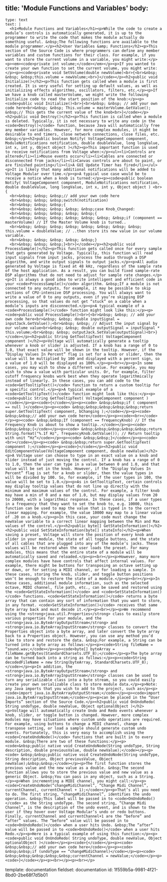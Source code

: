 title: 'Module Functions and Variables'
body:
  -
    type: text
    text: |
      <h1>Module Functions and Variables</h1><p>While the code to create a module’s controls is automatically generated, it is up to the programmer to write the code that makes the module actually do something useful. &nbsp;The following functions are available to the module programmer.</p><h2>User Variables &amp; Functions</h2><p>This section of the Source Code is where programmers can define any member variables and custom functions for their class. For example, if you want to store the current volume in a variable, you might write:</p><p><em><code>private int volume;</code></em></p><p>If you wanted to create your own function to set the current volume, you might write:</p><p><code>private void SetVolume(double newVolume)<br>{<br>&nbsp; &nbsp; &nbsp;this.volume = newVolume;<br>}</code></p><h2>public void Initialize()</h2><p>This function gets called when a module is first created. It is very useful for setting up default values, as well as initializing effects algorithms, oscillators, filters, etc.</p><p>If we have a knob called masterVolume, we might write the following Initialize code to read the start position of the knob:</p><p><code>public void Initialize()<br>{<br>&nbsp; &nbsp; // add your own code here<br>&nbsp; &nbsp; This.volume = masterVolume.GetValue(); &nbsp;// This gets the current value of the knob<br>}</code></p><h2>public void Destroy()</h2><p>This function is called when a module is deleted. Typically, it is not necessary to write any code in the <code>Destroy()</code> function, because Java will automatically free any member variables. However, for more complex modules, it might be desirable to end timers, close network connections, close files, etc. &nbsp;</p><h2>public boolean Notify( VoltageComponent component, ModuleNotifications notification, double doubleValue, long longValue, int x, int y, Object object )</h2><p>This important function is used to receive notifications from Voltage when:</p><ul><li>Controls are altered</li><li>Mouse events occur</li><li>Cables are connected or disconnected from jacks</li><li>Canvas controls are about to paint, or are finished painting</li><li>A GUI Update Timer has fired</li></ul><p>It is likely that many additional notifications will be added to Voltage Modular over time.</p><p>A typical use case would be to receive a notice when a knob is turned:</p><p><code>public boolean Notify( VoltageComponent component, ModuleNotifications notification, double doubleValue, long longValue, int x, int y, Object object ) <br>{
      <br>&nbsp; &nbsp; &nbsp;// add your own code here
      <br>&nbsp; &nbsp; &nbsp;switch(notification)
      <br>&nbsp; &nbsp; &nbsp;{
      <br>&nbsp; &nbsp; &nbsp; &nbsp; &nbsp;case Knob_Changed:
      <br>&nbsp; &nbsp; &nbsp; &nbsp; &nbsp;{
      <br>&nbsp; &nbsp; &nbsp; &nbsp; &nbsp; &nbsp; &nbsp;if (component == masterVolume) // If the Master Volume knob is turned..
      <br>&nbsp; &nbsp; &nbsp; &nbsp; &nbsp; &nbsp; &nbsp; &nbsp; this.volume = doubleValue; // ..then store its new value in our volume variable.
      <br>&nbsp; &nbsp; &nbsp; &nbsp; &nbsp;}
      <br>&nbsp; &nbsp; &nbsp;}<br>}</code></p><h2>public void ProcessSample()</h2><p>This function gets called once for every sample that gets generated by Voltage. Typically, this function will read input signals from input jacks, process the audio through a DSP algorithm, and write output signals to output jacks.</p><p>All audio generated by Voltage is fixed at 48 kHz, regardless of the sample rate of the host application. As a result, you can build fixed sample-rate DSP algorithms that do not need to adjust for sample rate changes.</p><p>It is always a good idea to write intelligent and efficient code in your <code>ProcessSample()</code> algorithm. &nbsp;If a module is not connected to any outputs, for example, it may be possible to skip sections of CPU-intensive DSP processing. You will always want to write a value of 0 to any outputs, even if you’re skipping DSP processing, so that values do not get “stuck” on a cable when a module’s inputs are disconnected.</p><p>A typical example of a <code>ProcessSample()</code> function might look like this:</p><p><code>public void ProcessSample()<br>{<br>&nbsp; &nbsp; // add your own code here<br>&nbsp; &nbsp; double inputSignal = inputJack.GetValue();<br>&nbsp; &nbsp; // Adjust the input signal by our volume value<br>&nbsp; &nbsp; double outputSignal = inputSignal * this.volume;<br>&nbsp; &nbsp; outputJack.SetValue(outputSignal)<br>}</code></p><h2>public String GetTooltipText( VoltageComponent component )</h2><p>Voltage will automatically generate a tooltip whenever a knob or slider is adjusted. If a knob has a range of 0 to 1.0, that exact value will be shown in the tooltip. However, if the “Display Values In Percent” flag is set for a knob or slider, then the value will be multiplied by 100 and displayed with a percent sign, so a value of 1.0 will be displayed as 100%.</p><p><br></p><p>In some cases, you may wish to show a different value. For example, you may wish to show a value with particular units. Or, for example, filter cutoff frequency knobs work best when they operate logarithmically instead of linearly. In these cases, you can add code to the <code>GetTooltipText()</code> function to return a custom tooltip for a specific control.</p><p>A typical example of a <code>GetTooltipText()</code> function might look like this:</p><p><code>public String GetTooltipText( VoltageComponent component )</code></p><p><code>{</code></p><p><code> &nbsp;&nbsp;if ( component == null )</code></p><p><code> &nbsp;&nbsp;&nbsp;&nbsp;&nbsp;return super.GetTooltipText( component, bChanging );</code></p><p><code> &nbsp;&nbsp;// add your own code here</code></p><p><code><br></code></p><p><code> &nbsp;&nbsp;If (component == frequencyKnob) // If the Frequency Knob is about to show a tooltip..</code></p><p><code> &nbsp;&nbsp;{</code></p><p><code> &nbsp;&nbsp;&nbsp;&nbsp;&nbsp;return String.format("%.1f Hz", frequencyKnob.GetValue()); // Return tooltip with unit “Hz”</code></p><p><code> &nbsp;&nbsp;}</code></p><p><code><br></code></p><p><code> &nbsp;&nbsp;return super.GetTooltipText( component );</code></p><p><code>}</code></p><h2>public void EditComponentValue(VoltageComponent component, double newValue)</h2><p>A Voltage user can choose to type in an exact value on a knob and slider instead of just moving the control. If a knob has a range of 0 to 1.0, then the user can type in a value between 0 and 1.0, and that value will be set in the knob. However, if the “Display Values In Percent” flag is set for a knob or slider, then the value types in will be divided by 100. So, for example, if the user types in 100, the value will be set to 1.0.</p><p>As in GetTooltipText, certain controls may display tooltip values that do not line up directly with the minimum and maximum values of the control. For example, a filter knob may have a min of 0 and a max of 1.0, but may display values from 20 to 20000, with a logarithmic response. In these cases, if a user types in a frequency that they want to set the knob to, e.g. 10000, this function can be used to map the value that is typed in to the correct linear mapping. For example, the value 10000 may map to a linear value of .20 on a knob.</p><p>In this case, your code must change the newValue variable to a correct linear mapping between the Min and Max values of the control.</p><h2>public byte[] GetStateInformation()</h2><h2>public void SetStateInformation(byte[] stateInfo)</h2><p>When saving a preset, Voltage will store the position of every knob and slider in your module, the state of all toggle buttons, and the state of all cables that are plugged into any of the module’s jacks. These values will be restored when the user loads the preset. For many modules, this means that the entire state of a module will be automatically saved and reloaded.</p><p><br></p><p>However, many more complex modules have have controls that affect internal values. For example, there might be buttons for transposing an octave setting up or down, or for setting a MIDI channel, or for loading a sample. In these cases, storing the knob, slider, and toggle button positions won’t be enough to restore the state of a module.</p><p><br></p><p>In these cases, additional module information, such as the selected octave, MIDI channel, file path, etc., can be saved and restored using the <code>GetStateInformation()</code> and <code>SetStateInformation()</code> functions. <code>GetStateInformation()</code> returns a byte array that can contain any sort of information that you want to store, in any format. <code>SetStateInformation()</code> receives that same byte array back and must decode it.</p><p><br></p><p>We recommend using the <strong>java.util.Properties</strong> class to easily store various properties for your module, and the <strong>java.io.ByteArrayOutputStream</strong> and <strong>java.io.ByteArrayInputStream</strong> classes to convert the Properties object into a byte array, and later convert the byte array back to a Properties object. However, you can use any method you’d like to store and restore the data. &nbsp;For example, a String can be turned into a byte array as follows:</p><p><code>String fileName = “sound.wav;</code></p><p><code>byte[] byteArray = fileName.getBytes(StandardCharsets.UTF_8);</code></p><p>The byte array can be turned back into a string as follows:</p><p><code>String decodedFileName = new String(byteArray, StandardCharsets.UTF_8);</code></p><p>In addition, the <strong>java.io.ByteArrayOutputStream</strong> and <strong>java.io.ByteArrayInputStream</strong> classes can be used to turn any serializable class into a byte stream, so you could easily create your own serializable class to store module data.</p><p>Note: any Java imports that you wish to add to the project, such as</p><p><code>import java.io.ByteArrayOutputStream;</code></p><p><code>import java.io.ByteArrayInputStream;</code></p><p>can be placed in the “User Imports” section of the Source Code.</p><h2>public void OnUndoRedo( String undoType, double newValue, Object optionalObject )</h2><p>Voltage will automatically create Undo and Redo events whenever a knob, slider, or toggle button is changed. However, more complex modules may have situations where custom undo operations are required. For example, using buttons to change a MIDI channel, change a transpose setting, or load a sample should generate custom undo events. Fortunately, this is very easy to accomplish using the <code>CreateUndoNode()</code> functions that are built in to every module. &nbsp;There are two of these functions:</p><p><code>&nbsp;public native void CreateUndoNode(String undoType, String description, double previousValue, double newValue);</code></p><p><code> &nbsp;&nbsp;public native void CreateUndoNode(String undoType, String description, Object previousValue, Object newValue);&nbsp;&nbsp;</code></p><p>The first function stores the previous value and the new value as a double. &nbsp;The second function allows you to store the previous value and new value as a generic Object. &nbsp;You can pass in any object, such as a String.</p><p>When incrementing a MIDI channel, you might call:</p><p><code>CreateUndoNode(“changeMidiChannel”, “Change Midi Channel”, currentChannel, currentChannel + 1);</code></p><p>That’s all you need to do. The first string, “changeMidiChannel”, identifies the undo operation. &nbsp;This label will be passed in to <code>OnUndoRedo()</code> as the String undoType. The second string, “Change Midi Channel”, is the description of the undo event, and is shown to the user if they hover over Voltage Modular’s undo or redo buttons. Finally, currentChannel and currentChannel+1 are the “before” and “after” values. The “before” value will be passed in to <code>OnUndoRedo()</code> when a user hits Undo. &nbsp;The “after” value will be passed in to <code>OnUndoRedo()</code> when a user hits Redo.</p><p>Here is a typical example of using this function:</p><p><code>public void OnUndoRedo( String undoType, double newValue, Object optionalObject )</code></p><p><code>{</code></p><p><code> &nbsp;&nbsp;// add your own code here</code></p><p><code> &nbsp;&nbsp;if (undoType == “changeMidiChannel)</code></p><p><code> &nbsp;&nbsp;&nbsp;&nbsp;&nbsp;currentChannel = newValue;</code></p><p><code>}</code></p><p><br></p><p><br></p>
      
template: documentation
fieldset: documentation
id: 1f559b5a-9981-4f21-8bd0-2be68f7d5b01
